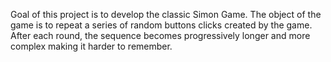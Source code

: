 Goal of this project is to develop the classic Simon Game. 
The object of the game is to repeat a series of random buttons clicks created by the game. 
After each round, the sequence becomes progressively longer and more complex making it harder to remember.